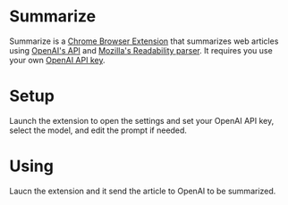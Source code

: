 # Summarize

Summarize is a [Chrome Browser Extension](https://developer.chrome.com/docs/extensions/) that summarizes web articles using [OpenAI's API](https://www.npmjs.com/package/openai) and [Mozilla's Readability parser](https://www.npmjs.com/package/@mozilla/readability). It requires you use your own [OpenAI API key](https://platform.openai.com/settings/organization/api-keys).

# Setup

Launch the extension to open the settings and set your OpenAI API key, select the model, and edit the prompt if needed.

# Using

Laucn the extension and it send the article to OpenAI to be summarized.
